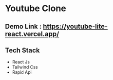 # Youtube Clone

## Demo Link : https://youtube-lite-react.vercel.app/

## Tech Stack

-   React Js
-   Tailwind Css
-   Rapid Api
